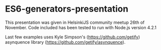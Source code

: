 # ES6-generators-presentation

This presentation was given in HelsinkiJS community meetup 26th of November. Code included has been tested to run with Node.js version 4.2.1

Last few examples uses Kyle Simpson's (https://github.com/getify) asynquence library (https://github.com/getify/asynquence).
